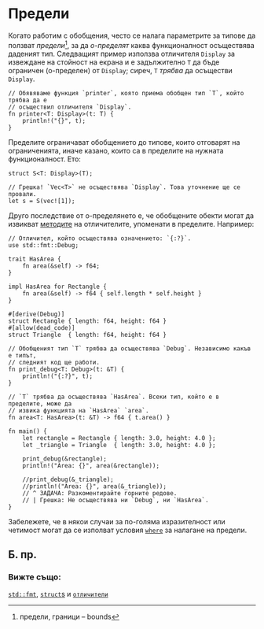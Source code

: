 # Предели

Когато работим с обобщения, често се налага параметрите за типове да ползват
*предели*[^bounds], за да *о-пределят* каква функционалност осъществява даденият
тип. Следващият пример използва отличителя `Display` за извеждане на стойност
на екрана и е задължително `T` да бъде ограничен (о-пределен) от `Display`;
сиреч, `T` *трябва* да осъществи `Display`.

```rust,ignore
// Обявяваме функция `printer`, която приема обобщен тип `T`, който трябва да е
// осъществил отличителя `Display`.
fn printer<T: Display>(t: T) {
    println!("{}", t);
}
```

Пределите ограничават обобщението до типове, които отговарят на ограниченията,
иначе казано, които са в пределите на нужната функционалност. Ето:

```rust,ignore
struct S<T: Display>(T);

// Грешка! `Vec<T>` не осъществява `Display`. Това уточнение ще се провали.
let s = S(vec![1]);
```

Друго последствие от о-пределянето е, че обобщените обекти могат да извикват
[методите][methods] на отличителите, упоменати в пределите. Например:

```rust,editable
// Отличител, който осъществява означението: `{:?}`.
use std::fmt::Debug;

trait HasArea {
    fn area(&self) -> f64;
}

impl HasArea for Rectangle {
    fn area(&self) -> f64 { self.length * self.height }
}

#[derive(Debug)]
struct Rectangle { length: f64, height: f64 }
#[allow(dead_code)]
struct Triangle  { length: f64, height: f64 }

// Обобщеният тип `T` трябва да осъществява `Debug`. Независимо какъв е типът,
// следният код ще работи.
fn print_debug<T: Debug>(t: &T) {
    println!("{:?}", t);
}

// `T` трябва да осъществява `HasArea`. Всеки тип, който е в пределите, може да
// извика функцията на `HasArea` `area`.
fn area<T: HasArea>(t: &T) -> f64 { t.area() }

fn main() {
    let rectangle = Rectangle { length: 3.0, height: 4.0 };
    let _triangle = Triangle  { length: 3.0, height: 4.0 };

    print_debug(&rectangle);
    println!("Area: {}", area(&rectangle));

    //print_debug(&_triangle);
    //println!("Area: {}", area(&_triangle));
    // ^ ЗАДАЧА: Разкоментирайте горните редове.
    // | Грешка: Не осъществява ни `Debug`, ни `HasArea`. 
}
```

Забележете, че в някои случаи за по-голяма изразителност или четимост могат да
се изполват условия [`where`][where] за налагане на предели.

## Б. пр.

[^bounds]: предели, граници – bounds

### Вижте също:

[`std::fmt`][fmt], [`struct`s][structs] и [`отличители`][traits]

[fmt]: ../hello/print.md
[methods]: ../fn/methods.md
[structs]: ../custom_types/structs.md
[traits]: ../trait.md
[where]: ../generics/where.md
